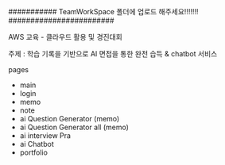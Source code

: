 ########### TeamWorkSpace 폴더에 업로드 해주세요!!!!!!! ########################

AWS 교육 - 클라우드 활용 및 경진대회

주제 : 학습 기록을 기반으로 AI 면접을 통한 완전 습득 & chatbot 서비스

pages
- main
- login
- memo
- note
- ai Question Generator (memo)
- ai Question Generator all (memo)
- ai interview Pra
- ai Chatbot
- portfolio
